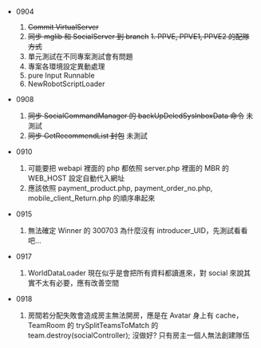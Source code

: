 * 0904
    1. ~~Commit VirtualServer~~
    2. ~~同步 mglib 和 SocialServer 到 branch~~
        ~~1. PPVE, PPVE1, PPVE2 的配隊方式~~
    3. 單元測試在不同專案測試會有問題
    4. 專案各環境設定異動處理
    5. pure Input Runnable
    6. NewRobotScriptLoader

* 0908
    1. ~~同步 SocialCommandManager 的 backUpDeledSysInboxData 命令~~ 未測試
    2. ~~同步 GetRecommendList 封包~~ 未測試

* 0910
    1. 可能要把 webapi 裡面的 php 都依照 server.php 裡面的 MBR 的 WEB_HOST 設定自動代入網址
    2. 應該依照 payment_product.php, payment_order_no.php, mobile_client_Return.php 的順序串起來    
    
* 0915    
    1. 無法確定 Winner 的 300703 為什麼沒有 introducer_UID，先測試看看吧...

* 0917
    1. WorldDataLoader 現在似乎是會把所有資料都讀進來，對 social 來說其實不太有必要，應有改善空間

* 0918
    1. 房間若分配失敗會造成房主無法開房，應是在 Avatar 身上有 cache，TeamRoom 的 trySplitTeamsToMatch 的 team.destroy(socialController); 沒做好? 只有房主一個人無法創建隊伍